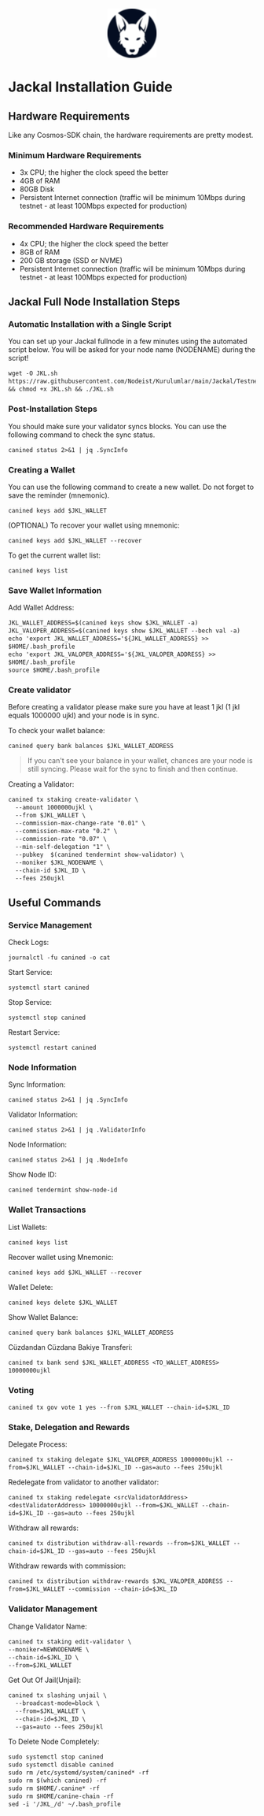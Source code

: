 <p align="center">
  <img height="100" height="auto" src="https://raw.githubusercontent.com/Nodeist/Kurulumlar/main/logos/jackal.png">
</p>


# Jackal Installation Guide
## Hardware Requirements
Like any Cosmos-SDK chain, the hardware requirements are pretty modest.

### Minimum Hardware Requirements
  - 3x CPU; the higher the clock speed the better
  - 4GB of RAM
  - 80GB Disk
  - Persistent Internet connection (traffic will be minimum 10Mbps during testnet - at least 100Mbps expected for production)

### Recommended Hardware Requirements
  - 4x CPU; the higher the clock speed the better
  - 8GB of RAM
  - 200 GB storage (SSD or NVME)
  - Persistent Internet connection (traffic will be minimum 10Mbps during testnet - at least 100Mbps expected for production)

## Jackal Full Node Installation Steps
### Automatic Installation with a Single Script
You can set up your Jackal fullnode in a few minutes using the automated script below.
You will be asked for your node name (NODENAME) during the script!

```
wget -O JKL.sh https://raw.githubusercontent.com/Nodeist/Kurulumlar/main/Jackal/Testnet/JKL && chmod +x JKL.sh && ./JKL.sh
```

### Post-Installation Steps

You should make sure your validator syncs blocks.
You can use the following command to check the sync status.
```
canined status 2>&1 | jq .SyncInfo
```

### Creating a Wallet
You can use the following command to create a new wallet. Do not forget to save the reminder (mnemonic).
```
canined keys add $JKL_WALLET
```

(OPTIONAL) To recover your wallet using mnemonic:
```
canined keys add $JKL_WALLET --recover
```

To get the current wallet list:
```
canined keys list
```

### Save Wallet Information
Add Wallet Address:
```
JKL_WALLET_ADDRESS=$(canined keys show $JKL_WALLET -a)
JKL_VALOPER_ADDRESS=$(canined keys show $JKL_WALLET --bech val -a)
echo 'export JKL_WALLET_ADDRESS='${JKL_WALLET_ADDRESS} >> $HOME/.bash_profile
echo 'export JKL_VALOPER_ADDRESS='${JKL_VALOPER_ADDRESS} >> $HOME/.bash_profile
source $HOME/.bash_profile
```


### Create validator
Before creating a validator please make sure you have at least 1 jkl (1 jkl equals 1000000 ujkl) and your node is in sync.

To check your wallet balance:
```
canined query bank balances $JKL_WALLET_ADDRESS
```
> If you can't see your balance in your wallet, chances are your node is still syncing. Please wait for the sync to finish and then continue.

Creating a Validator:
```
canined tx staking create-validator \
  --amount 1000000ujkl \
  --from $JKL_WALLET \
  --commission-max-change-rate "0.01" \
  --commission-max-rate "0.2" \
  --commission-rate "0.07" \
  --min-self-delegation "1" \
  --pubkey  $(canined tendermint show-validator) \
  --moniker $JKL_NODENAME \
  --chain-id $JKL_ID \
  --fees 250ujkl
```



## Useful Commands
### Service Management
Check Logs:
```
journalctl -fu canined -o cat
```

Start Service:
```
systemctl start canined
```

Stop Service:
```
systemctl stop canined
```

Restart Service:
```
systemctl restart canined
```

### Node Information
Sync Information:
```
canined status 2>&1 | jq .SyncInfo
```

Validator Information:
```
canined status 2>&1 | jq .ValidatorInfo
```

Node Information:
```
canined status 2>&1 | jq .NodeInfo
```

Show Node ID:
```
canined tendermint show-node-id
```

### Wallet Transactions
List Wallets:
```
canined keys list
```

Recover wallet using Mnemonic:
```
canined keys add $JKL_WALLET --recover
```

Wallet Delete:
```
canined keys delete $JKL_WALLET
```

Show Wallet Balance:
```
canined query bank balances $JKL_WALLET_ADDRESS
```

Cüzdandan Cüzdana Bakiye Transferi:
```
canined tx bank send $JKL_WALLET_ADDRESS <TO_WALLET_ADDRESS> 10000000ujkl
```

### Voting
```
canined tx gov vote 1 yes --from $JKL_WALLET --chain-id=$JKL_ID
```

### Stake, Delegation and Rewards
Delegate Process:
```
canined tx staking delegate $JKL_VALOPER_ADDRESS 10000000ujkl --from=$JKL_WALLET --chain-id=$JKL_ID --gas=auto --fees 250ujkl
```

Redelegate from validator to another validator:
```
canined tx staking redelegate <srcValidatorAddress> <destValidatorAddress> 10000000ujkl --from=$JKL_WALLET --chain-id=$JKL_ID --gas=auto --fees 250ujkl
```

Withdraw all rewards:
```
canined tx distribution withdraw-all-rewards --from=$JKL_WALLET --chain-id=$JKL_ID --gas=auto --fees 250ujkl
```

Withdraw rewards with commission:
```
canined tx distribution withdraw-rewards $JKL_VALOPER_ADDRESS --from=$JKL_WALLET --commission --chain-id=$JKL_ID
```

### Validator Management
Change Validator Name:
```
canined tx staking edit-validator \
--moniker=NEWNODENAME \
--chain-id=$JKL_ID \
--from=$JKL_WALLET
```

Get Out Of Jail(Unjail):
```
canined tx slashing unjail \
  --broadcast-mode=block \
  --from=$JKL_WALLET \
  --chain-id=$JKL_ID \
  --gas=auto --fees 250ujkl
```

To Delete Node Completely:
```
sudo systemctl stop canined
sudo systemctl disable canined
sudo rm /etc/systemd/system/canined* -rf
sudo rm $(which canined) -rf
sudo rm $HOME/.canine* -rf
sudo rm $HOME/canine-chain -rf
sed -i '/JKL_/d' ~/.bash_profile
```
